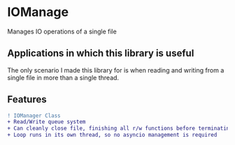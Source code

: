 # IOManage
 Manages IO operations of a single file

## Applications in which this library is useful

The only scenario I made this library for is when reading and
writing from a single file in more than a single thread.

## Features

```diff
! IOManager Class
+ Read/Write queue system
+ Can cleanly close file, finishing all r/w functions before terminating
+ Loop runs in its own thread, so no asyncio management is required
```
